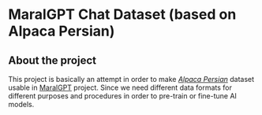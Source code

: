 # MaralGPT Chat Dataset (based on Alpaca Persian)

## About the project

This project is basically an attempt in order to make _[Alpaca Persian](https://huggingface.co/datasets/sinarashidi/alpaca-persian)_ dataset usable in [MaralGPT](https://huggingface.co/MaralGPT) project. Since we need different data formats for different purposes and procedures in order to pre-train or fine-tune AI models.